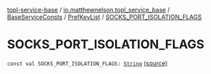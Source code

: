[topl-service-base](../../../index.md) / [io.matthewnelson.topl_service_base](../../index.md) / [BaseServiceConsts](../index.md) / [PrefKeyList](index.md) / [SOCKS_PORT_ISOLATION_FLAGS](./-s-o-c-k-s_-p-o-r-t_-i-s-o-l-a-t-i-o-n_-f-l-a-g-s.md)

# SOCKS_PORT_ISOLATION_FLAGS

`const val SOCKS_PORT_ISOLATION_FLAGS: `[`String`](https://kotlinlang.org/api/latest/jvm/stdlib/kotlin/-string/index.html) [(source)](https://github.com/05nelsonm/TorOnionProxyLibrary-Android/blob/master/topl-service-base/src/main/java/io/matthewnelson/topl_service_base/BaseServiceConsts.kt#L173)